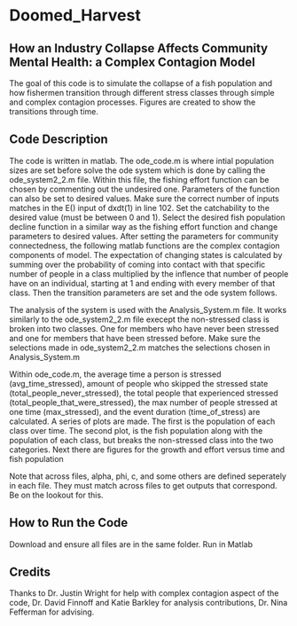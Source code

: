 # Doomed_Harvest

## How an Industry Collapse Affects Community Mental Health: a Complex Contagion Model
The goal of this code is to simulate the collapse of a fish population and how fishermen transition through different stress classes through simple and complex contagion processes. Figures are created to show the transitions through time.

## Code Description
The code is written in matlab. The ode_code.m is where intial population sizes are set before solve the ode system which is done by calling the ode_system2_2.m file. Within this file, the fishing effort function can be chosen by commenting out the undesired one. Parameters of the function can also be set to desired values. Make sure the correct number of inputs matches in the E() input of dxdt(1) in line 102. Set the catchability to the desired value (must be between 0 and 1). Select the desired fish population decline function in a similar way as the fishing effort function and change parameters to desired values. After setting the parameters for community connectedness, the following matlab functions are the complex contagion components of model. The expectation of changing states is calculated by summing over the probability of coming into contact with that specific number of people in a class multiplied by the inflence that number of people have on an individual, starting at 1 and ending with every member of that class. Then the transition parameters are set and the ode system follows.

The analysis of the system is used with the Analysis_System.m file. It works similarly to the ode_system2_2.m file execept the non-stressed class is broken into two classes. One for members who have never been stressed and one for members that have been stressed before. Make sure the selections made in ode_system2_2.m matches the selections chosen in Analysis_System.m

Within ode_code.m, the average time a person is stressed (avg_time_stressed), amount of people who skipped the stressed state (total_people_never_stressed), the total people that experienced stressed (total_people_that_were_stressed), the max number of people stressed at one time (max_stressed), and the event duration (time_of_stress) are calculated. A series of plots are made. The first is the population of each class over time. The second plot, is the fish population along with the population of each class, but breaks the non-stressed class into the two categories. Next there are figures for the growth and effort versus time and fish population


Note that across files, alpha, phi, c, and some others are defined seperately in each file. They must match across files to get outputs that correspond. Be on the lookout for this. 

## How to Run the Code
Download and ensure all files are in the same folder. Run in Matlab

## Credits
Thanks to Dr. Justin Wright for help with complex contagion aspect of the code, Dr. David Finnoff and Katie Barkley for analysis contributions, Dr. Nina Fefferman for advising.
